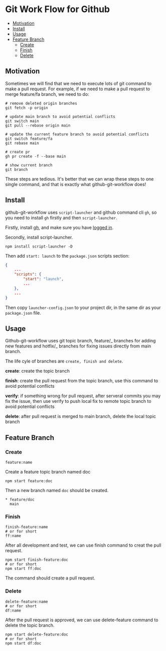 # Git Work Flow for Github

- [Motivation](#motivation)
- [Install](#install)
- [Usage](#usage)
- [Feature Branch](#feature-branch)
  - [Create](#create)
  - [Finish](#finish)
  - [Delete](#delete)

## Motivation

Sometimes we will find that we need to execute lots of git command to make a pull request. For example, if we need to make a pull request to merge feature/fa branch, we need to do:

```shell
# remove deleted origin branches
git fetch -p origin

# update main branch to avoid potential conflicts
git switch main
git pull --rebase origin main

# update the current feature branch to avoid potential conflicts
git switch feature/fa
git rebase main

# create pr
gh pr create -f --base main

# show current branch
git branch
```

These steps are tedious. It's better that we can wrap these steps to one single command, and that is exactly what github-git-workflow does!

## Install

github-git-workflow uses `script-launcher` and github command cli `gh`, so you need to install `gh` firstly and then `script-launcher`.

Firstly, install [gh](https://github.com/cli/cli), and make sure you have [logged in](https://cli.github.com/manual/).

Secondly, install script-launcher.

```shell
npm install script-launcher -D
```

Then add `start: launch` to the `package.json` scripts section:

```json
{
    ...
    "scripts": {
        "start": "launch",
        ...
    },
    ...
}
```

Then copy `launcher-config.json` to your project dir, in the same dir as your `package.json` file.

## Usage

Github-git-workflow uses git topic branch, feature/_ branches for adding new features and hotfix/_ branches for fixing issues directly from main branch.

The life cyle of branches are `create, finish and delete`.

**create**: create the topic branch

**finish**: create the pull request from the topic branch, use this command to avoid potential conflicts

**verify**: if something wrong for pull request, after serveral commits you may fix the issue, then use verify to push local fix to remote topic branch to avoid potential conflicts

**delete**: after pull request is merged to main branch, delete the local topic branch

## Feature Branch

### Create

```shell
feature:name
```

Create a feature topic branch named doc

```shell
npm start feature:doc
```

Then a new branch named `doc` should be created.

```shell
* feature/doc
  main
```

### Finish

```shell
finish-feature:name
# or for short
ff:name
```

After all development and test, we can use finish command to creat the pull request.

```shell
npm start finish-feature:doc
# or for short
npm start ff:doc
```

The command should create a pull request.

### Delete

```shell
delete-feature:name
# or for short
df:name
```

After the pull request is approved, we can use delete-feature command to delete the topic branch.

```shell
npm start delete-feature:doc
# or for short
npm start df:doc
```
